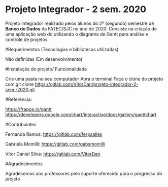 # Projeto Integrador - 2 sem. 2020

Projeto Integrador realizado pelos alunos do 2º (segundo) semestre de **Banco de Dados** da FATEC/SJC no ano de 2020.
Consiste na criação de uma aplicação web do utilizando o diagrama de Gantt para análise e controle de projetos.

#Requerimentos (Tecnologias e bibliotecas utilizadas)

Não definidas (Em desenvolvimento)


#Instalação do projeto/ Funcionalidade

Crie uma pasta no seu computador
Abra o terminal
Faça o clone do projeto com git clone https://gitlab.com/VitorDan/projeto-integrador-2-sem.-2020.git


#Referência:

https://frappe.io/gantt
https://developers.google.com/chart/interactive/docs/gallery/ganttchart


#Contribuintes

Fernanda Ramos: https://gitlab.com/ferpsalles

Gabriela Momilli: https://gitlab.com/gabsmomilli

Vitor Daniel Silva: https://gitlab.com/VitorDan



#Agradecimentos

Agradecemos aos professores pelo suporte oferecido para o progresso do projeto